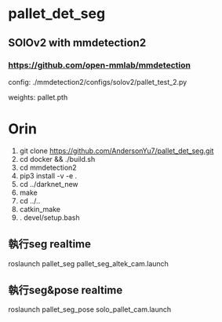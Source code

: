 # pallet_det_seg
## SOlOv2 with mmdetection2
### https://github.com/open-mmlab/mmdetection

config: ./mmdetection2/configs/solov2/pallet_test_2.py

weights: pallet.pth

# Orin
1. git clone https://github.com/AndersonYu7/pallet_det_seg.git
2. cd docker && ./build.sh
3. cd mmdetection2
4. pip3 install -v -e .
5. cd ../darknet_new
6. make
7. cd ../..
8. catkin_make
9. . devel/setup.bash

## 執行seg realtime
roslaunch pallet_seg pallet_seg_altek_cam.launch

## 執行seg&pose realtime
roslaunch pallet_seg_pose solo_pallet_cam.launch
